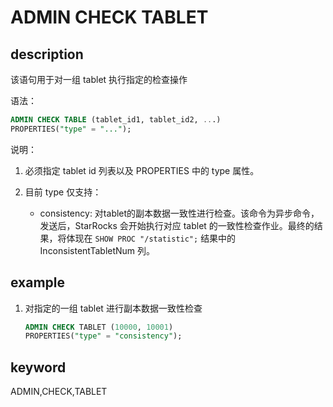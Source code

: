 # ADMIN CHECK TABLET

## description

该语句用于对一组 tablet 执行指定的检查操作

语法：

```sql
ADMIN CHECK TABLE (tablet_id1, tablet_id2, ...)
PROPERTIES("type" = "...");
```

说明：

1. 必须指定 tablet id 列表以及 PROPERTIES 中的 type 属性。
2. 目前 type 仅支持：

     * consistency: 对tablet的副本数据一致性进行检查。该命令为异步命令，发送后，StarRocks 会开始执行对应 tablet 的一致性检查作业。最终的结果，将体现在 `SHOW PROC "/statistic";` 结果中的 InconsistentTabletNum 列。

## example

1. 对指定的一组 tablet 进行副本数据一致性检查

    ```sql
    ADMIN CHECK TABLET (10000, 10001)
    PROPERTIES("type" = "consistency");
    ```

## keyword

ADMIN,CHECK,TABLET
